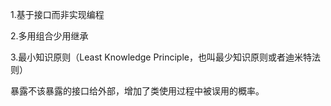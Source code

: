 1.基于接口而非实现编程 

2.多用组合少用继承

3.最小知识原则（Least Knowledge Principle，也叫最少知识原则或者迪米特法则）

暴露不该暴露的接口给外部，增加了类使用过程中被误用的概率。
